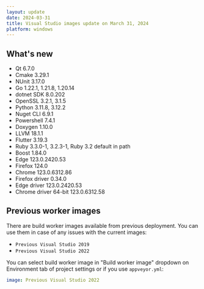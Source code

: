 ```yaml
---
layout: update
date: 2024-03-31
title: Visual Studio images update on March 31, 2024
platform: windows
---
```


## What's new

* Qt 6.7.0
* Cmake 3.29.1
* NUnit 3.17.0
* Go 1.22.1, 1.21.8, 1.20.14
* dotnet SDK 8.0.202
* OpenSSL 3.2.1, 3.1.5
* Python 3.11.8, 3.12.2
* Nuget CLI 6.9.1
* Powershell 7.4.1
* Doxygen 1.10.0
* LLVM 18.1.1
* Flutter 3.19.3
* Ruby 3.3.0-1, 3.2.3-1, Ruby 3.2 default in path
* Boost 1.84.0
* Edge 123.0.2420.53
* Firefox 124.0
* Chrome 123.0.6312.86
* Firefox driver 0.34.0
* Edge driver 123.0.2420.53
* Chrome driver 64-bit 123.0.6312.58


## Previous worker images

There are build worker images available from previous deployment. You can use them in case of any issues with the current images:

* `Previous Visual Studio 2019`
* `Previous Visual Studio 2022`

You can select build worker image in "Build worker image" dropdown on Environment tab of project settings or if you use `appveyor.yml`:

```yaml
image: Previous Visual Studio 2022
```